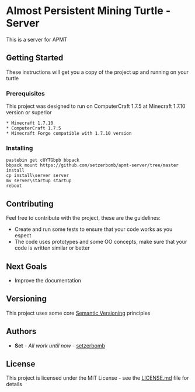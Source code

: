 # Almost Persistent Mining Turtle - Server

This is a server for APMT

## Getting Started

These instructions will get you a copy of the project up and running on your turtle

### Prerequisites

This project was designed to run on ComputerCraft 1.7.5 at Minecraft 1.7.10 version or superior

```
* Minecraft 1.7.10
* ComputerCraft 1.7.5
* Minecraft Forge compatible with 1.7.10 version
```

### Installing

```
pastebin get cUYTGbpb bbpack
bbpack mount https://github.com/setzerbomb/apmt-server/tree/master install
cp install\server server
mv server\startup startup
reboot
```

## Contributing

Feel free to contribute with the project, these are the guidelines:

* Create and run some tests to ensure that your code works as you espect
* The code uses prototypes and some OO concepts, make sure that your code is written similar or better

## Next Goals

- Improve the documentation

## Versioning

This project uses some core [Semantic Versioning](https://semver.org/) principles

## Authors

* **Set** - *All work until now* - [setzerbomb](https://github.com/setzerbomb)

## License

This project is licensed under the MIT License - see the [LICENSE.md](LICENSE.md) file for details
